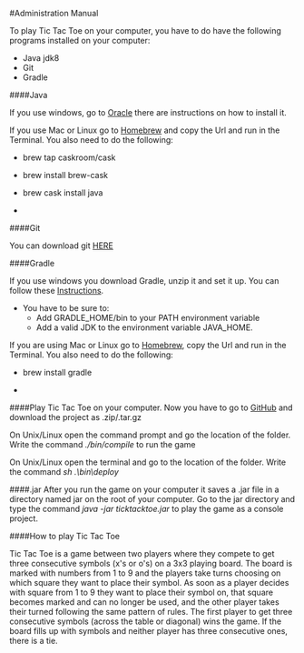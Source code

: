 #Administration Manual

To play Tic Tac Toe on your computer, you have to do have the following programs installed on your computer:
 - Java jdk8
 - Git
 - Gradle

####Java

If you use windows, go to [Oracle](http://www.oracle.com/technetwork/java/javase/downloads/jre7u9-downloads-1859586.html) there are instructions on how to install it. 

If you use Mac or Linux go to [Homebrew](http://brew.sh) and copy the Url and run in the Terminal. 
You also need to do the following:
 - brew tap caskroom/cask
 - brew install brew-cask
 - brew cask install java

-
####Git

You can download git [HERE](http://git-scm.com/download/win "Download and install git")

####Gradle

If you use windows you download Gradle, unzip it and set it up. You can follow these [Instructions]( https://docs.gradle.org/current/userguide/installation.html "instructions for gradle"). 

- You have to be sure to:
    - Add GRADLE_HOME/bin to your PATH environment variable
    - Add a valid JDK to the environment variable JAVA_HOME.

If you are using Mac or Linux go to [Homebrew](http://brew.sh), copy the Url and run in the Terminal. 
You also need to do the following:
 - brew install gradle

-
####Play Tic Tac Toe on your computer.
Now you have to go to [GitHub](https://github.com/peturs15/Jertep) and download the project as .zip/.tar.gz

On Unix/Linux open the command prompt and go the location of the folder. Write the command *./bin/compile* to run the game

On Unix/Linux open the terminal and go to the location of the folder. Write the command *sh .\bin\deploy*

####.jar
After you run the game on your computer it saves a .jar file in a directory named jar on the root of your computer. Go to the jar directory and type the command *java -jar ticktacktoe.jar* to play the game as a console project.

####How to play Tic Tac Toe

Tic Tac Toe is a game between two players where they compete to get three consecutive symbols (x's or o's) on a 3x3 playing board.
The board is marked with numbers from 1 to 9 and the players take turns choosing on which square they want to place their symbol.
As soon as a player decides with square from 1 to 9 they want to place their symbol on, that square becomes marked and can no longer be used, and the other player takes their turned following the same pattern of rules.
The first player to get three consecutive symbols (across the table or diagonal) wins the game.
If the board fills up with symbols and neither player has three consecutive ones, there is a tie.
